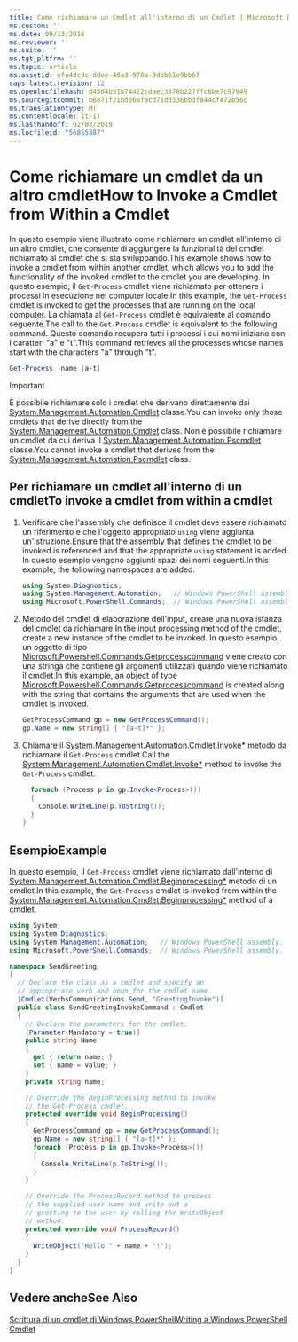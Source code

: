 ```yaml
---
title: Come richiamare un Cmdlet all'interno di un Cmdlet | Microsoft Docs
ms.custom: ''
ms.date: 09/13/2016
ms.reviewer: ''
ms.suite: ''
ms.tgt_pltfrm: ''
ms.topic: article
ms.assetid: efa4dc9c-ddee-46a3-978a-9dbb61e9bb6f
caps.latest.revision: 12
ms.openlocfilehash: d4564b51b74422cdaec3878b227ffc6be7c97949
ms.sourcegitcommit: b6871f21bd666f9cd71dd336bb3f844cf472b56c
ms.translationtype: MT
ms.contentlocale: it-IT
ms.lasthandoff: 02/03/2019
ms.locfileid: "56855887"
---
```

# <a name="how-to-invoke-a-cmdlet-from-within-a-cmdlet"></a><span data-ttu-id="e9e87-102">Come richiamare un cmdlet da un altro cmdlet</span><span class="sxs-lookup"><span data-stu-id="e9e87-102">How to Invoke a Cmdlet from Within a Cmdlet</span></span>

<span data-ttu-id="e9e87-103">In questo esempio viene illustrato come richiamare un cmdlet all'interno di un altro cmdlet, che consente di aggiungere la funzionalità del cmdlet richiamato al cmdlet che si sta sviluppando.</span><span class="sxs-lookup"><span data-stu-id="e9e87-103">This example shows how to invoke a cmdlet from within another cmdlet, which allows you to add the functionality of the invoked cmdlet to the cmdlet you are developing.</span></span> <span data-ttu-id="e9e87-104">In questo esempio, il `Get-Process` cmdlet viene richiamato per ottenere i processi in esecuzione nel computer locale.</span><span class="sxs-lookup"><span data-stu-id="e9e87-104">In this example, the `Get-Process` cmdlet is invoked to get the processes that are running on the local computer.</span></span> <span data-ttu-id="e9e87-105">La chiamata al `Get-Process` cmdlet è equivalente al comando seguente.</span><span class="sxs-lookup"><span data-stu-id="e9e87-105">The call to the `Get-Process` cmdlet is equivalent to the following command.</span></span> <span data-ttu-id="e9e87-106">Questo comando recupera tutti i processi i cui nomi iniziano con i caratteri "a" e "t".</span><span class="sxs-lookup"><span data-stu-id="e9e87-106">This command retrieves all the processes whose names start with the characters "a" through "t".</span></span>

```powershell
Get-Process -name [a-t]
```

> [!IMPORTANT]
> <span data-ttu-id="e9e87-107">È possibile richiamare solo i cmdlet che derivano direttamente dai [System.Management.Automation.Cmdlet](/dotnet/api/System.Management.Automation.Cmdlet) classe.</span><span class="sxs-lookup"><span data-stu-id="e9e87-107">You can invoke only those cmdlets that derive directly from the [System.Management.Automation.Cmdlet](/dotnet/api/System.Management.Automation.Cmdlet) class.</span></span> <span data-ttu-id="e9e87-108">Non è possibile richiamare un cmdlet da cui deriva il [System.Management.Automation.Pscmdlet](/dotnet/api/System.Management.Automation.PSCmdlet) classe.</span><span class="sxs-lookup"><span data-stu-id="e9e87-108">You cannot invoke a cmdlet that derives from the [System.Management.Automation.Pscmdlet](/dotnet/api/System.Management.Automation.PSCmdlet) class.</span></span>

## <a name="to-invoke-a-cmdlet-from-within-a-cmdlet"></a><span data-ttu-id="e9e87-109">Per richiamare un cmdlet all'interno di un cmdlet</span><span class="sxs-lookup"><span data-stu-id="e9e87-109">To invoke a cmdlet from within a cmdlet</span></span>

1. <span data-ttu-id="e9e87-110">Verificare che l'assembly che definisce il cmdlet deve essere richiamato un riferimento e che l'oggetto appropriato `using` viene aggiunta un'istruzione.</span><span class="sxs-lookup"><span data-stu-id="e9e87-110">Ensure that the assembly that defines the cmdlet to be invoked is referenced and that the appropriate `using` statement is added.</span></span> <span data-ttu-id="e9e87-111">In questo esempio vengono aggiunti spazi dei nomi seguenti.</span><span class="sxs-lookup"><span data-stu-id="e9e87-111">In this example, the following namespaces are added.</span></span>

    ```csharp
    using System.Diagnostics;
    using System.Management.Automation;   // Windows PowerShell assembly.
    using Microsoft.PowerShell.Commands;  // Windows PowerShell assembly.
    ```

2. <span data-ttu-id="e9e87-112">Metodo del cmdlet di elaborazione dell'input, creare una nuova istanza del cmdlet da richiamare.</span><span class="sxs-lookup"><span data-stu-id="e9e87-112">In the input processing method of the cmdlet, create a new instance of the cmdlet to be invoked.</span></span> <span data-ttu-id="e9e87-113">In questo esempio, un oggetto di tipo [Microsoft.Powershell.Commands.Getprocesscommand](/dotnet/api/Microsoft.PowerShell.Commands.GetProcessCommand) viene creato con una stringa che contiene gli argomenti utilizzati quando viene richiamato il cmdlet.</span><span class="sxs-lookup"><span data-stu-id="e9e87-113">In this example, an object of type [Microsoft.Powershell.Commands.Getprocesscommand](/dotnet/api/Microsoft.PowerShell.Commands.GetProcessCommand) is created along with the string that contains the arguments that are used when the cmdlet is invoked.</span></span>

    ```csharp
    GetProcessCommand gp = new GetProcessCommand();
    gp.Name = new string[] { "[a-t]*" };
    ```

3. <span data-ttu-id="e9e87-114">Chiamare il [System.Management.Automation.Cmdlet.Invoke\*](/dotnet/api/System.Management.Automation.Cmdlet.Invoke) metodo da richiamare il `Get-Process` cmdlet.</span><span class="sxs-lookup"><span data-stu-id="e9e87-114">Call the [System.Management.Automation.Cmdlet.Invoke\*](/dotnet/api/System.Management.Automation.Cmdlet.Invoke) method to invoke the `Get-Process` cmdlet.</span></span>

    ```csharp
      foreach (Process p in gp.Invoke<Process>())
      {
        Console.WriteLine(p.ToString());
      }
    }
    ```

## <a name="example"></a><span data-ttu-id="e9e87-115">Esempio</span><span class="sxs-lookup"><span data-stu-id="e9e87-115">Example</span></span>

<span data-ttu-id="e9e87-116">In questo esempio, il `Get-Process` cmdlet viene richiamato dall'interno di [System.Management.Automation.Cmdlet.Beginprocessing\*](/dotnet/api/System.Management.Automation.Cmdlet.BeginProcessing) metodo di un cmdlet.</span><span class="sxs-lookup"><span data-stu-id="e9e87-116">In this example, the `Get-Process` cmdlet is invoked from within the [System.Management.Automation.Cmdlet.Beginprocessing\*](/dotnet/api/System.Management.Automation.Cmdlet.BeginProcessing) method of a cmdlet.</span></span>

```csharp
using System;
using System.Diagnostics;
using System.Management.Automation;   // Windows PowerShell assembly.
using Microsoft.PowerShell.Commands;  // Windows PowerShell assembly.

namespace SendGreeting
{
  // Declare the class as a cmdlet and specify an
  // appropriate verb and noun for the cmdlet name.
  [Cmdlet(VerbsCommunications.Send, "GreetingInvoke")]
  public class SendGreetingInvokeCommand : Cmdlet
  {
    // Declare the parameters for the cmdlet.
    [Parameter(Mandatory = true)]
    public string Name
    {
      get { return name; }
      set { name = value; }
    }
    private string name;

    // Override the BeginProcessing method to invoke
    // the Get-Process cmdlet.
    protected override void BeginProcessing()
    {
      GetProcessCommand gp = new GetProcessCommand();
      gp.Name = new string[] { "[a-t]*" };
      foreach (Process p in gp.Invoke<Process>())
      {
        Console.WriteLine(p.ToString());
      }
    }

    // Override the ProcessRecord method to process
    // the supplied user name and write out a
    // greeting to the user by calling the WriteObject
    // method.
    protected override void ProcessRecord()
    {
      WriteObject("Hello " + name + "!");
    }
  }
}
```

## <a name="see-also"></a><span data-ttu-id="e9e87-117">Vedere anche</span><span class="sxs-lookup"><span data-stu-id="e9e87-117">See Also</span></span>

[<span data-ttu-id="e9e87-118">Scrittura di un cmdlet di Windows PowerShell</span><span class="sxs-lookup"><span data-stu-id="e9e87-118">Writing a Windows PowerShell Cmdlet</span></span>](./writing-a-windows-powershell-cmdlet.md)
